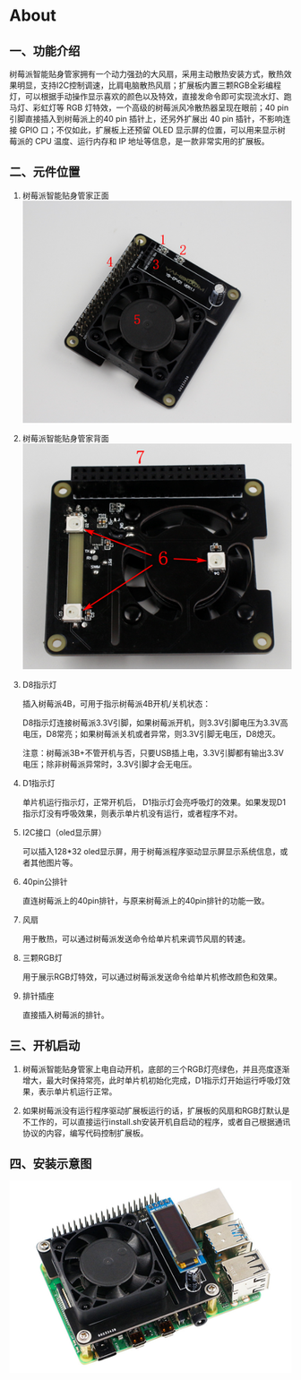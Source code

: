 # About

## 一、功能介绍
 
树莓派智能贴身管家拥有一个动力强劲的大风扇，采用主动散热安装方式，散热效果明显，支持I2C控制调速，比肩电脑散热风扇；扩展板内置三颗RGB全彩编程灯，可以根据手动操作显示喜欢的颜色以及特效，直接发命令即可实现流水灯、跑马灯、彩虹灯等 RGB 灯特效，一个高级的树莓派风冷散热器呈现在眼前；40 pin 引脚直接插入到树莓派上的40 pin 插针上，还另外扩展出 40 pin 插针，不影响连接 GPIO 口；不仅如此，扩展板上还预留 OLED 显示屏的位置，可以用来显示树莓派的 CPU 温度、运行内存和 IP 地址等信息，是一款非常实用的扩展板。

## 二、元件位置 

1. 树莓派智能贴身管家正面
    ![RPI_front][1]
2. 树莓派智能贴身管家背面
    ![RPI_front][2]

1. D8指示灯

    插入树莓派4B，可用于指示树莓派4B开机/关机状态：

    D8指示灯连接树莓派3.3V引脚，如果树莓派开机，则3.3V引脚电压为3.3V高电压，D8常亮；如果树莓派关机或者异常，则3.3V引脚无电压，D8熄灭。

    注意：树莓派3B+不管开机与否，只要USB插上电，3.3V引脚都有输出3.3V电压；除非树莓派异常时，3.3V引脚才会无电压。

1. D1指示灯

    单片机运行指示灯，正常开机后，	D1指示灯会亮呼吸灯的效果。如果发现D1指示灯没有呼吸效果，则表示单片机没有运行，或者程序不对。

1. I2C接口（oled显示屏）

    可以插入128*32 oled显示屏，用于树莓派程序驱动显示屏显示系统信息，或者其他图片等。

1. 40pin公排针

    直连树莓派上的40pin排针，与原来树莓派上的40pin排针的功能一致。

1. 风扇

    用于散热，可以通过树莓派发送命令给单片机来调节风扇的转速。

1. 三颗RGB灯

    用于展示RGB灯特效，可以通过树莓派发送命令给单片机修改颜色和效果。

1. 排针插座

    直接插入树莓派的排针。

## 三、开机启动 

1. 树莓派智能贴身管家上电自动开机，底部的三个RGB灯亮绿色，并且亮度逐渐增大，最大时保持常亮，此时单片机初始化完成，D1指示灯开始运行呼吸灯效果，表示单片机运行正常。

2. 如果树莓派没有运行程序驱动扩展板运行的话，扩展板的风扇和RGB灯默认是不工作的，可以直接运行install.sh安装开机自启动的程序，或者自己根据通讯协议的内容，编写代码控制扩展板。

## 四、安装示意图

![RPi_install][3]

[1]: ./Picture1.png
[2]: ./Picture2.png
[3]: ./Picture3.png
